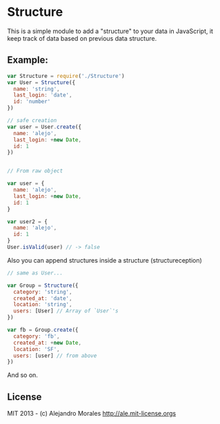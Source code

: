 # Structure

This is a simple module to add a "structure" to your data in JavaScript, it keep
track of data based on previous data structure. 


## Example:

```javascript
var Structure = require('./Structure')
var User = Structure({
  name: 'string',
  last_login: 'date',
  id: 'number'
})

// safe creation
var user = User.create({
  name: 'alejo',
  last_login: +new Date,
  id: 1
})


// From raw object

var user = {
  name: 'alejo',
  last_login: +new Date,
  id: 1
}

var user2 = {
  name: 'alejo',
  id: 1
}
User.isValid(user) // -> false

```

Also you can append structures inside a structure (structureception)

```javascript
// same as User...

var Group = Structure({
  category: 'string',
  created_at: 'date',
  location: 'string',
  users: [User] // Array of `User`'s
})

var fb = Group.create({
  category: 'fb',
  created_at: +new Date,
  location: 'SF',
  users: [user] // from above
})

```

And so on.


## License

MIT 2013 - (c) Alejandro Morales
http://ale.mit-license.orgs
